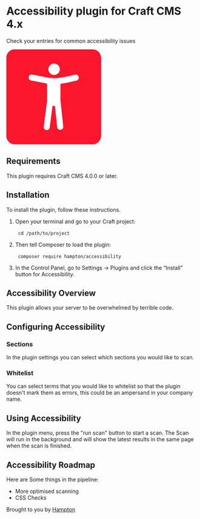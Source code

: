 # Accessibility plugin for Craft CMS 4.x

Check your entries for common accessibility issues

![Screenshot](resources/img/hampton-plugin-logo.png)

## Requirements

This plugin requires Craft CMS 4.0.0 or later.

## Installation

To install the plugin, follow these instructions.

1. Open your terminal and go to your Craft project:

        cd /path/to/project

2. Then tell Composer to load the plugin:

        composer require hampton/accessibility

3. In the Control Panel, go to Settings → Plugins and click the “Install” button for Accessibility.

## Accessibility Overview

This plugin allows your server to be overwhelmed by terrible code.

## Configuring Accessibility

### Sections

In the plugin settings you can select which sections you would like to scan.

### Whitelist

You can select terms that you would like to whitelist so that the plugin doesn't mark them as errors, this could be an ampersand in your company name.

## Using Accessibility

In the plugin menu, press the "run scan" button to start a scan. The Scan will run in the background and will show the latest results in the same page when the scan is finished.

## Accessibility Roadmap

Here are Some things in the pipeline:

* More optimised scanning
* CSS Checks

Brought to you by [Hampton](www.hampton.agency)
